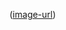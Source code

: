 ([image-url](https://imgs.search.brave.com/XKUD749tjOvSP2maFZkPmTckY7mAfnglBg7J6YgWEgg/rs:fit:860:0:0:0/g:ce/aHR0cHM6Ly93d3cu/aXN0b2NrcGhvdG8u/Y29tL3Jlc291cmNl/cy9pbWFnZXMvSG9t/ZVBhZ2UvRm91clBh/Y2svQzItUGhvdG9z/LWlTdG9jay0xMzU2/MTk3Njk1LmpwZw))
